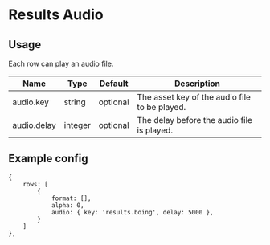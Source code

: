 # Results Audio

## Usage

Each row can play an audio file.

| Name | Type | Default | Description |
|------|------|----------|-------------|
| audio.key | string | optional | The asset key of the audio file to be played. |
| audio.delay | integer | optional | The delay before the audio file is played. |

## Example config

```json5
{
    rows: [
        {
            format: [],
            alpha: 0,
            audio: { key: 'results.boing', delay: 5000 },
        }
    ]
},
```